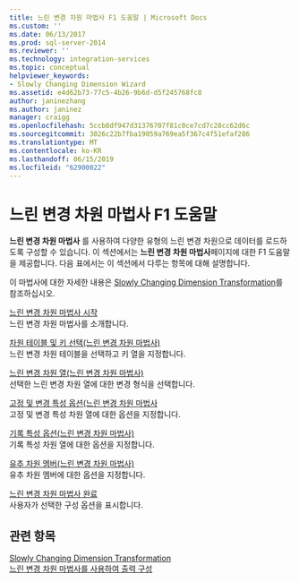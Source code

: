 ```yaml
---
title: 느린 변경 차원 마법사 F1 도움말 | Microsoft Docs
ms.custom: ''
ms.date: 06/13/2017
ms.prod: sql-server-2014
ms.reviewer: ''
ms.technology: integration-services
ms.topic: conceptual
helpviewer_keywords:
- Slowly Changing Dimension Wizard
ms.assetid: e4d62b73-77c5-4b26-9b6d-d5f245768fc8
author: janinezhang
ms.author: janinez
manager: craigg
ms.openlocfilehash: 5ccb8df947d31376707f81c0ce7cd7c28cc62d6c
ms.sourcegitcommit: 3026c22b7fba19059a769ea5f367c4f51efaf286
ms.translationtype: MT
ms.contentlocale: ko-KR
ms.lasthandoff: 06/15/2019
ms.locfileid: "62900022"
---
```

# <a name="slowly-changing-dimension-wizard-f1-help"></a>느린 변경 차원 마법사 F1 도움말
  **느린 변경 차원 마법사** 를 사용하여 다양한 유형의 느린 변경 차원으로 데이터를 로드하도록 구성할 수 있습니다. 이 섹션에서는 **느린 변경 차원 마법사**페이지에 대한 F1 도움말을 제공합니다. 다음 표에서는 이 섹션에서 다루는 항목에 대해 설명합니다.  
  
 이 마법사에 대한 자세한 내용은 [Slowly Changing Dimension Transformation](slowly-changing-dimension-transformation.md)를 참조하십시오.  
  
 [느린 변경 차원 마법사 시작](welcome-to-the-slowly-changing-dimension-wizard.md)  
 느린 변경 차원 마법사를 소개합니다.  
  
 [차원 테이블 및 키 선택&#40;느린 변경 차원 마법사&#41;](select-a-dimension-table-and-keys-slowly-changing-dimension-wizard.md)  
 느린 변경 차원 테이블을 선택하고 키 열을 지정합니다.  
  
 [느린 변경 차원 열&#40;느린 변경 차원 마법사&#41;](slowly-changing-dimension-columns-slowly-changing-dimension-wizard.md)  
 선택한 느린 변경 차원 열에 대한 변경 형식을 선택합니다.  
  
 [고정 및 변경 특성 옵션&#40;느린 변경 차원 마법사](fixed-and-changing-attribute-options-slowly-changing-dimension-wizard.md)  
 고정 및 변경 특성 차원 열에 대한 옵션을 지정합니다.  
  
 [기록 특성 옵션&#40;느린 변경 차원 마법사&#41;](historical-attribute-options-slowly-changing-dimension-wizard.md)  
 기록 특성 차원 열에 대한 옵션을 지정합니다.  
  
 [유추 차원 멤버&#40;느린 변경 차원 마법사&#41;](inferred-dimension-members-slowly-changing-dimension-wizard.md)  
 유추 차원 멤버에 대한 옵션을 지정합니다.  
  
 [느린 변경 차원 마법사 완료](finish-the-slowly-changing-dimension-wizard.md)  
 사용자가 선택한 구성 옵션을 표시합니다.  
  
## <a name="see-also"></a>관련 항목  
 [Slowly Changing Dimension Transformation](slowly-changing-dimension-transformation.md)   
 [느린 변경 차원 마법사를 사용하여 출력 구성](configure-outputs-using-the-slowly-changing-dimension-wizard.md)  
  
  
